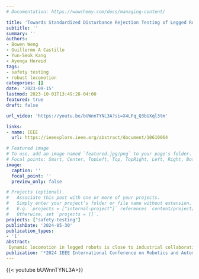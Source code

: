 ```yaml
---
# Documentation: https://wowchemy.com/docs/managing-content/

title: 'Towards Standardized Disturbance Rejection Testing of Legged Robot Locomotion with Linear Impactor: A Preliminary Study, Observations, and Implications'
subtitle: ''
summary: ''
authors:
- Bowen Weng
- Guillermo A Castillo
- Yun-Seok Kang
- Ayonga Hereid
tags: 
- safety testing
- robust locomotion
categories: []
date: '2023-09-15'
lastmod: 2023-10-01T13:49:28-04:00
featured: true
draft: false

url_video: 'https://youtu.be/bUWnnTYNL3A?si=X4LFq_Q3bUXql3tm'

links:
- name: IEEE
  url: https://ieeexplore.ieee.org/abstract/document/10610064

# Featured image
# To use, add an image named `featured.jpg/png` to your page's folder.
# Focal points: Smart, Center, TopLeft, Top, TopRight, Left, Right, BottomLeft, Bottom, BottomRight.
image:
  caption: ''
  focal_point: ''
  preview_only: false

# Projects (optional).
#   Associate this post with one or more of your projects.
#   Simply enter your project's folder or file name without extension.
#   E.g. `projects = ["internal-project"]` references `content/project/deep-learning/index.md`.
#   Otherwise, set `projects = []`.
projects: ["safety-testing"]
publishDate: '2024-05-30'
publication_types:
- '1'
abstract: 
 Dynamic locomotion in legged robots is close to industrial collaboration, but a lack of standardized testing obstructs commercialization. The issues are not merely political, theoretical, or algorithmic but also physical, indicating limited studies and comprehension regarding standard testing infrastructure and equipment. For decades, the approaches we have been testing legged robots were rarely standardizable with hand-pushing, foot-kicking, rope-dragging, stick-poking, and ball-swinging. This paper aims to bridge the gap by proposing the use of the linear impactor, a well-established tool in other standardized testing disciplines, to serve as an adaptive, repeatable, and fair disturbance rejection testing equipment for legged robots. A pneumatic linear impactor is also adopted for the case study involving the humanoid robot Digit. Three locomotion controllers are examined, including a commercial one, using a walking-in-place task against frontal impacts. The statistically best controller was able to withstand the impact momentum (26.376 kgm/s) on par with a reported average effective momentum from straight punches by Olympic boxers (26.506 kgm/s). Moreover, the case study highlights other anti-intuitive observations, demonstrations, and implications that, to the best of the authors' knowledge, are first-of-its-kind revealed in real-world testing of legged robots.
publication: '*2024 IEEE International Conference on Robotics and Automation (ICRA)*'
---
```


{{< youtube bUWnnTYNL3A>}}